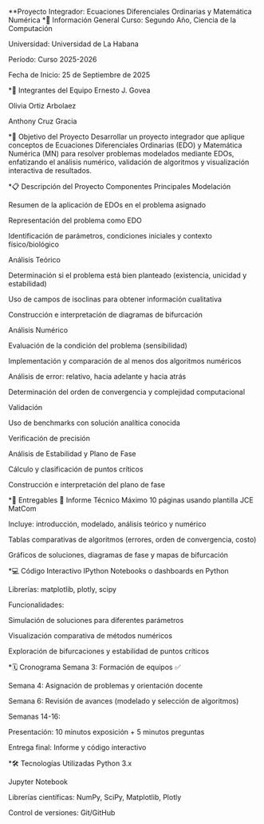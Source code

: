 **Proyecto Integrador: Ecuaciones Diferenciales Ordinarias y Matemática Numérica
*📌 Información General
Curso: Segundo Año, Ciencia de la Computación

Universidad: Universidad de La Habana

Período: Curso 2025-2026

Fecha de Inicio: 25 de Septiembre de 2025

*👥 Integrantes del Equipo
Ernesto J. Govea

Olivia Ortiz Arbolaez

Anthony Cruz Gracia

*🎯 Objetivo del Proyecto
Desarrollar un proyecto integrador que aplique conceptos de Ecuaciones Diferenciales Ordinarias (EDO) y Matemática Numérica (MN) para resolver problemas modelados mediante EDOs, enfatizando el análisis numérico, validación de algoritmos y visualización interactiva de resultados.

*📋 Descripción del Proyecto
Componentes Principales
Modelación

Resumen de la aplicación de EDOs en el problema asignado

Representación del problema como EDO

Identificación de parámetros, condiciones iniciales y contexto físico/biológico

Análisis Teórico

Determinación si el problema está bien planteado (existencia, unicidad y estabilidad)

Uso de campos de isoclinas para obtener información cualitativa

Construcción e interpretación de diagramas de bifurcación

Análisis Numérico

Evaluación de la condición del problema (sensibilidad)

Implementación y comparación de al menos dos algoritmos numéricos

Análisis de error: relativo, hacia adelante y hacia atrás

Determinación del orden de convergencia y complejidad computacional

Validación

Uso de benchmarks con solución analítica conocida

Verificación de precisión

Análisis de Estabilidad y Plano de Fase

Cálculo y clasificación de puntos críticos

Construcción e interpretación del plano de fase

*📁 Entregables
📄 Informe Técnico
Máximo 10 páginas usando plantilla JCE MatCom

Incluye: introducción, modelado, análisis teórico y numérico

Tablas comparativas de algoritmos (errores, orden de convergencia, costo)

Gráficos de soluciones, diagramas de fase y mapas de bifurcación

*💻 Código Interactivo
IPython Notebooks o dashboards en Python

Librerías: matplotlib, plotly, scipy

Funcionalidades:

Simulación de soluciones para diferentes parámetros

Visualización comparativa de métodos numéricos

Exploración de bifurcaciones y estabilidad de puntos críticos

*🗓️ Cronograma
Semana 3: Formación de equipos ✅

Semana 4: Asignación de problemas y orientación docente

Semana 6: Revisión de avances (modelado y selección de algoritmos)

Semanas 14-16:

Presentación: 10 minutos exposición + 5 minutos preguntas

Entrega final: Informe y código interactivo

*🛠️ Tecnologías Utilizadas
Python 3.x

Jupyter Notebook

Librerías científicas: NumPy, SciPy, Matplotlib, Plotly

Control de versiones: Git/GitHub
